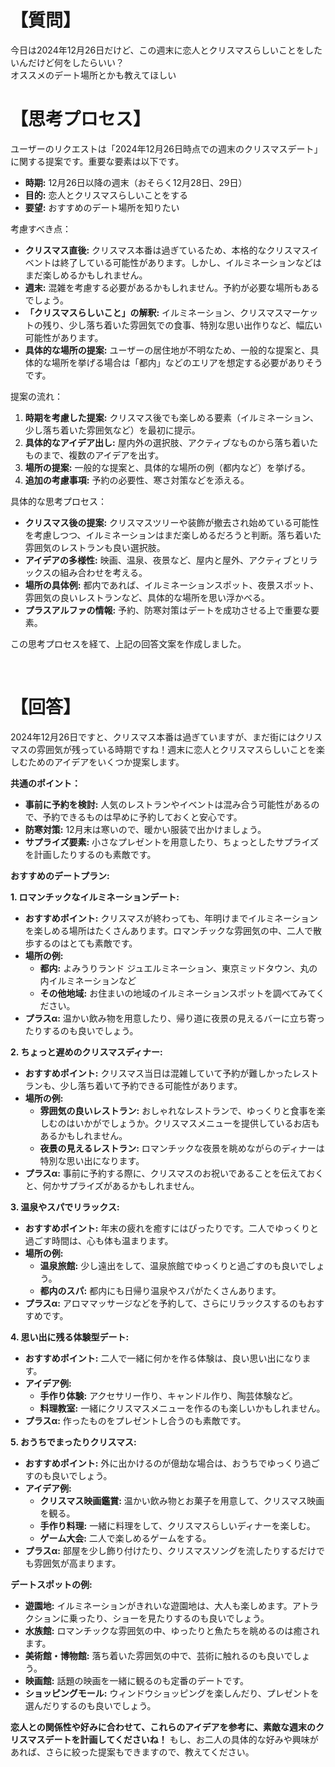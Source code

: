 # 【質問】
<p>今日は2024年12月26日だけど、この週末に恋人とクリスマスらしいことをしたいんだけど何をしたらいい？<br>
オススメのデート場所とかも教えてほしい</p>


# 【思考プロセス】
ユーザーのリクエストは「2024年12月26日時点での週末のクリスマスデート」に関する提案です。重要な要素は以下です。

* **時期:** 12月26日以降の週末（おそらく12月28日、29日）
* **目的:** 恋人とクリスマスらしいことをする
* **要望:** おすすめのデート場所を知りたい

考慮すべき点：

* **クリスマス直後:** クリスマス本番は過ぎているため、本格的なクリスマスイベントは終了している可能性があります。しかし、イルミネーションなどはまだ楽しめるかもしれません。
* **週末:**  混雑を考慮する必要があるかもしれません。予約が必要な場所もあるでしょう。
* **「クリスマスらしいこと」の解釈:**  イルミネーション、クリスマスマーケットの残り、少し落ち着いた雰囲気での食事、特別な思い出作りなど、幅広い可能性があります。
* **具体的な場所の提案:**  ユーザーの居住地が不明なため、一般的な提案と、具体的な場所を挙げる場合は「都内」などのエリアを想定する必要がありそうです。

提案の流れ：

1. **時期を考慮した提案:** クリスマス後でも楽しめる要素（イルミネーション、少し落ち着いた雰囲気など）を最初に提示。
2. **具体的なアイデア出し:**  屋内外の選択肢、アクティブなものから落ち着いたものまで、複数のアイデアを出す。
3. **場所の提案:**  一般的な提案と、具体的な場所の例（都内など）を挙げる。
4. **追加の考慮事項:**  予約の必要性、寒さ対策などを添える。

具体的な思考プロセス：

* **クリスマス後の提案:**  クリスマスツリーや装飾が撤去され始めている可能性を考慮しつつ、イルミネーションはまだ楽しめるだろうと判断。落ち着いた雰囲気のレストランも良い選択肢。
* **アイデアの多様性:**  映画、温泉、夜景など、屋内と屋外、アクティブとリラックスの組み合わせを考える。
* **場所の具体例:**  都内であれば、イルミネーションスポット、夜景スポット、雰囲気の良いレストランなど、具体的な場所を思い浮かべる。
* **プラスアルファの情報:**  予約、防寒対策はデートを成功させる上で重要な要素。

この思考プロセスを経て、上記の回答文案を作成しました。

<br>

# 【回答】
2024年12月26日ですと、クリスマス本番は過ぎていますが、まだ街にはクリスマスの雰囲気が残っている時期ですね！週末に恋人とクリスマスらしいことを楽しむためのアイデアをいくつか提案します。

**共通のポイント：**

* **事前に予約を検討:** 人気のレストランやイベントは混み合う可能性があるので、予約できるものは早めに予約しておくと安心です。
* **防寒対策:** 12月末は寒いので、暖かい服装で出かけましょう。
* **サプライズ要素:**  小さなプレゼントを用意したり、ちょっとしたサプライズを計画したりするのも素敵です。

**おすすめのデートプラン:**

**1. ロマンチックなイルミネーションデート:**

* **おすすめポイント:** クリスマスが終わっても、年明けまでイルミネーションを楽しめる場所はたくさんあります。ロマンチックな雰囲気の中、二人で散歩するのはとても素敵です。
* **場所の例:**
    * **都内:** よみうりランド ジュエルミネーション、東京ミッドタウン、丸の内イルミネーションなど
    * **その他地域:** お住まいの地域のイルミネーションスポットを調べてみてください。
* **プラスα:** 温かい飲み物を用意したり、帰り道に夜景の見えるバーに立ち寄ったりするのも良いでしょう。

**2. ちょっと遅めのクリスマスディナー:**

* **おすすめポイント:** クリスマス当日は混雑していて予約が難しかったレストランも、少し落ち着いて予約できる可能性があります。
* **場所の例:**
    * **雰囲気の良いレストラン:** おしゃれなレストランで、ゆっくりと食事を楽しむのはいかがでしょうか。クリスマスメニューを提供しているお店もあるかもしれません。
    * **夜景の見えるレストラン:** ロマンチックな夜景を眺めながらのディナーは特別な思い出になります。
* **プラスα:** 事前に予約する際に、クリスマスのお祝いであることを伝えておくと、何かサプライズがあるかもしれません。

**3. 温泉やスパでリラックス:**

* **おすすめポイント:** 年末の疲れを癒すにはぴったりです。二人でゆっくりと過ごす時間は、心も体も温まります。
* **場所の例:**
    * **温泉旅館:** 少し遠出をして、温泉旅館でゆっくりと過ごすのも良いでしょう。
    * **都内のスパ:** 都内にも日帰り温泉やスパがたくさんあります。
* **プラスα:** アロママッサージなどを予約して、さらにリラックスするのもおすすめです。

**4. 思い出に残る体験型デート:**

* **おすすめポイント:** 二人で一緒に何かを作る体験は、良い思い出になります。
* **アイデア例:**
    * **手作り体験:** アクセサリー作り、キャンドル作り、陶芸体験など。
    * **料理教室:** 一緒にクリスマスメニューを作るのも楽しいかもしれません。
* **プラスα:** 作ったものをプレゼントし合うのも素敵です。

**5. おうちでまったりクリスマス:**

* **おすすめポイント:** 外に出かけるのが億劫な場合は、おうちでゆっくり過ごすのも良いでしょう。
* **アイデア例:**
    * **クリスマス映画鑑賞:** 温かい飲み物とお菓子を用意して、クリスマス映画を観る。
    * **手作り料理:** 一緒に料理をして、クリスマスらしいディナーを楽しむ。
    * **ゲーム大会:** 二人で楽しめるゲームをする。
* **プラスα:**  部屋を少し飾り付けたり、クリスマスソングを流したりするだけでも雰囲気が高まります。

**デートスポットの例:**

* **遊園地:** イルミネーションがきれいな遊園地は、大人も楽しめます。アトラクションに乗ったり、ショーを見たりするのも良いでしょう。
* **水族館:** ロマンチックな雰囲気の中、ゆったりと魚たちを眺めるのは癒されます。
* **美術館・博物館:**  落ち着いた雰囲気の中で、芸術に触れるのも良いでしょう。
* **映画館:**  話題の映画を一緒に観るのも定番のデートです。
* **ショッピングモール:**  ウィンドウショッピングを楽しんだり、プレゼントを選んだりするのも良いでしょう。

**恋人との関係性や好みに合わせて、これらのアイデアを参考に、素敵な週末のクリスマスデートを計画してくださいね！**  もし、お二人の具体的な好みや興味があれば、さらに絞った提案もできますので、教えてください。
